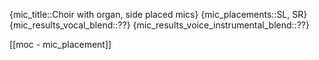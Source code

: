 
{mic_title::Choir with organ, side placed mics}
{mic_placements::SL, SR}
{mic_results_vocal_blend::??}
{mic_results_voice_instrumental_blend::??}

[[moc - mic_placement]]